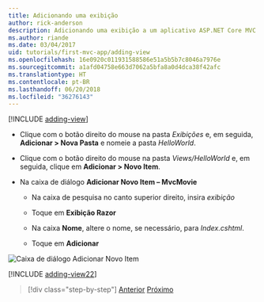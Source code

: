 ```yaml
---
title: Adicionando uma exibição
author: rick-anderson
description: Adicionando uma exibição a um aplicativo ASP.NET Core MVC simples
ms.author: riande
ms.date: 03/04/2017
uid: tutorials/first-mvc-app/adding-view
ms.openlocfilehash: 16e0920c011931588586e51a5b5b7c8046a7976e
ms.sourcegitcommit: a1afd04758e663d7062a5bfa8a0d4dca38f42afc
ms.translationtype: HT
ms.contentlocale: pt-BR
ms.lasthandoff: 06/20/2018
ms.locfileid: "36276143"
---
```

[!INCLUDE [adding-view](../../includes/mvc-intro/adding_view1.md)]

* Clique com o botão direito do mouse na pasta *Exibições* e, em seguida, **Adicionar > Nova Pasta** e nomeie a pasta *HelloWorld*.

* Clique com o botão direito do mouse na pasta *Views/HelloWorld* e, em seguida, clique em **Adicionar > Novo Item**.

* Na caixa de diálogo **Adicionar Novo Item – MvcMovie**

  * Na caixa de pesquisa no canto superior direito, insira *exibição*

  * Toque em **Exibição Razor**

  * Na caixa **Nome**, altere o nome, se necessário, para *Index.cshtml*.

  * Toque em **Adicionar**

![Caixa de diálogo Adicionar Novo Item](adding-view/_static/add_view.png)

[!INCLUDE [adding-view22](../../includes/mvc-intro/adding_view2.md)]

> [!div class="step-by-step"]
> [Anterior](adding-controller.md)
> [Próximo](adding-model.md)
